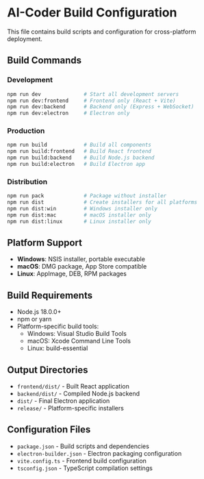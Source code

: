 # AI-Coder Build Configuration

This file contains build scripts and configuration for cross-platform deployment.

## Build Commands

### Development
```bash
npm run dev              # Start all development servers
npm run dev:frontend     # Frontend only (React + Vite)
npm run dev:backend      # Backend only (Express + WebSocket)
npm run dev:electron     # Electron only
```

### Production
```bash
npm run build            # Build all components
npm run build:frontend   # Build React frontend
npm run build:backend    # Build Node.js backend
npm run build:electron   # Build Electron app
```

### Distribution
```bash
npm run pack             # Package without installer
npm run dist             # Create installers for all platforms
npm run dist:win         # Windows installer only
npm run dist:mac         # macOS installer only
npm run dist:linux       # Linux installer only
```

## Platform Support

- **Windows**: NSIS installer, portable executable
- **macOS**: DMG package, App Store compatible
- **Linux**: AppImage, DEB, RPM packages

## Build Requirements

- Node.js 18.0.0+
- npm or yarn
- Platform-specific build tools:
  - Windows: Visual Studio Build Tools
  - macOS: Xcode Command Line Tools
  - Linux: build-essential

## Output Directories

- `frontend/dist/` - Built React application
- `backend/dist/` - Compiled Node.js backend
- `dist/` - Final Electron application
- `release/` - Platform-specific installers

## Configuration Files

- `package.json` - Build scripts and dependencies
- `electron-builder.json` - Electron packaging configuration
- `vite.config.ts` - Frontend build configuration
- `tsconfig.json` - TypeScript compilation settings

